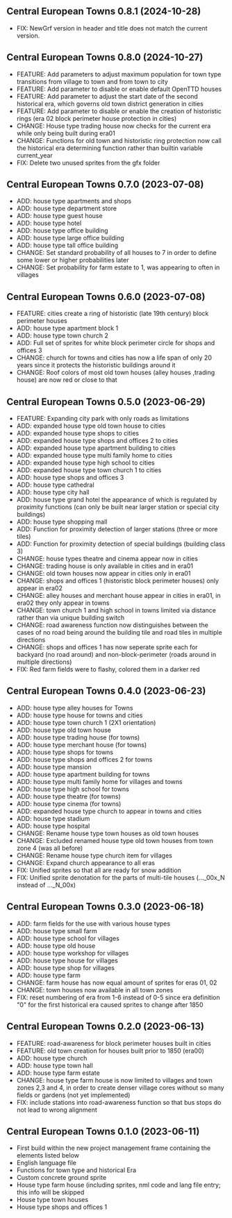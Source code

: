Central European Towns 0.8.1 (2024-10-28)
----------------------------------------------------
- FIX: NewGrf version in header and title does not match the current version.


Central European Towns 0.8.0 (2024-10-27)
----------------------------------------------------
- FEATURE: Add parameters to adjust maximum population for town type transitions from village to town and from town to city
- FEATURE: Add parameter to disable or enable default OpenTTD houses
- FEATURE: Add parameter to adjust the start date of the second historical era, which governs old town district generation in cities
- FEATURE: Add parameter to disable or enable the creation of historistic rings (era 02 block perimeter house protection in cities)
- CHANGE: House type trading house now checks for the current era while only being built during era01
- CHANGE: Functions for old town and historistic ring protection now call the historical era determining function rather than builtin variable current_year
- FIX: Delete two unused sprites from the gfx folder


Central European Towns 0.7.0 (2023-07-08)
----------------------------------------------------
- ADD: house type apartments and shops
- ADD: house type department store
- ADD: house type guest house
- ADD: house type hotel
- ADD: house type office building
- ADD: house type large office building
- ADD: house type tall office building
- CHANGE: Set standard probability of all houses to 7 in order to define some lower or higher probabilities later
- CHANGE: Set probability for farm estate to 1, was appearing to often in villages


Central European Towns 0.6.0 (2023-07-08)
----------------------------------------------------
- FEATURE: cities create a ring of historistic (late 19th century) block perimeter houses
- ADD: house type apartment block 1
- ADD: house type town church 2
- ADD: Full set of sprites for white block perimeter circle for shops and offices 3
- CHANGE: church for towns and cities has now a life span of only 20 years since it protects the historistic buildings around it
- CHANGE: Roof colors of most old town houses (alley houses ,trading house) are now red or close to that


Central European Towns 0.5.0 (2023-06-29)
----------------------------------------------------
- FEATURE: Expanding city park with only roads as limitations
- ADD: expanded house type old town house to cities
- ADD: expanded house type shops to cities
- ADD: expanded house type shops and offices 2 to cities
- ADD: expanded house type apartment building to cities
- ADD: expanded house type multi family home to cities
- ADD: expanded house type high school to cities
- ADD: expanded house type town church 1 to cities
- ADD: house type shops and offices 3
- ADD: house type cathedral
- ADD: house type city hall
- ADD: house type grand hotel the appearance of which is regulated by proximity functions (can only be built near larger station or special city buildings)
- ADD: house type shopping mall
- ADD: Function for proximity detection of larger stations (three or more tiles)
- ADD: Function for proximity detection of special buildings (building class 3)
- CHANGE: house types theatre and cinema appear now in cities
- CHANGE: trading house is only available in cities and in era01
- CHANGE: old town houses now appear in cities only in era01
- CHANGE: shops and offices 1 (historistic block perimeter houses) only appear in era02
- CHANGE: alley houses and merchant house appear in cities in era01, in era02 they only appear in towns
- CHANGE: town church 1 and high school in towns limited via distance rather than via unique building switch
- CHANGE: road awareness function now distinguishes between the cases of no road being around the building tile and road tiles in multiple directions
- CHANGE: shops and offices 1 has now seperate sprite each for backyard (no road around) and non-block-perimeter (roads around in multiple directions)
- FIX: Red farm fields were to flashy, colored them in a darker red


Central European Towns 0.4.0 (2023-06-23)
----------------------------------------------------
- ADD: house type alley houses for Towns
- ADD: house type house for towns and cities
- ADD: house type town church 1 (2X1 orientation)
- ADD: house type old town house
- ADD: house type trading house (for towns)
- ADD: house type merchant house (for towns)
- ADD: house type shops for towns
- ADD: house type shops and offices 2 for towns
- ADD: house type mansion
- ADD: house type apartment building for towns
- ADD: house type multi family home for villages and towns
- ADD: house type high school for towns
- ADD: house type theatre (for towns)
- ADD: house type cinema (for towns)
- ADD: expanded house type church to appear in towns and cities
- ADD: house type stadium
- ADD: house type hospital
- CHANGE: Rename house type town houses as old town houses 
- CHANGE: Excluded renamed house type old town houses from town zone 4 (was all before)
- CHANGE: Rename house type church item for villages
- CHANGE: Expand church appearance to all eras
- FIX: Unified sprites so that all are ready for snow addition
- FIX: Unified sprite denotation for the parts of multi-tile houses (..._00x_N instead of ..._N_00x)


Central European Towns 0.3.0 (2023-06-18)
----------------------------------------------------
- ADD: farm fields for the use with various house types
- ADD: house type small farm
- ADD: house type school for villages
- ADD: house type old house
- ADD: house type workshop for villages
- ADD: house type house for villages
- ADD: house type shop for villages
- ADD: house type farm
- CHANGE: farm house has now equal amount of sprites for eras 01, 02
- CHANGE: town houses now available in all town zones
- FIX: reset numbering of era from 1-6 instead of 0-5 since era definition "0" for the first historical era caused sprites to change after 1850


Central European Towns 0.2.0 (2023-06-13)
----------------------------------------------------
- FEATURE: road-awareness for block perimeter houses built in cities
- FEATURE: old town creation for houses built prior to 1850 (era00)
- ADD: house type church
- ADD: house type town hall
- ADD: house type farm estate
- CHANGE: house type farm house is now limited to villages and town zones 2,3 and 4, in order to create denser village cores without so many fields or gardens (not yet implemented)
- FIX: include stations into road-awareness function so that bus stops do not lead to wrong alignment


Central European Towns 0.1.0 (2023-06-11)
----------------------------------------------------
- First build within the new project management frame containing the elements listed below
- English language file
- Functions for town type and historical Era
- Custom concrete ground sprite
- House type farm house (including sprites, nml code and lang file entry; this info will be skipped 
- House type town houses
- House type shops and offices 1